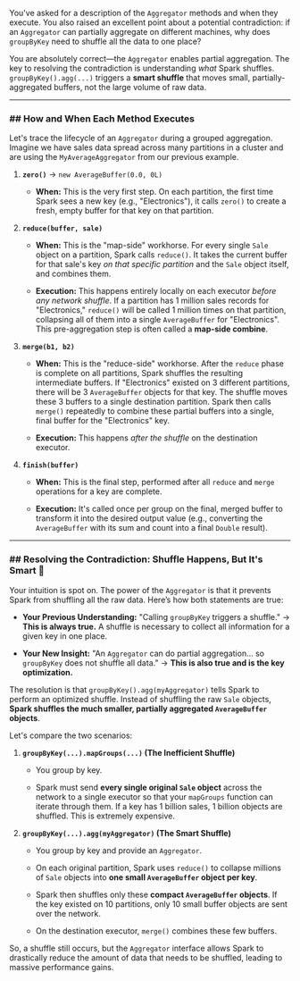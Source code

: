 You've asked for a description of the `Aggregator` methods and when they execute. You also raised an excellent point about a potential contradiction: if an `Aggregator` can partially aggregate on different machines, why does `groupByKey` need to shuffle all the data to one place?

You are absolutely correct—the `Aggregator` enables partial aggregation. The key to resolving the contradiction is understanding _what_ Spark shuffles. `groupByKey().agg(...)` triggers a **smart shuffle** that moves small, partially-aggregated buffers, not the large volume of raw data.

---

### ## How and When Each Method Executes

Let's trace the lifecycle of an `Aggregator` during a grouped aggregation. Imagine we have sales data spread across many partitions in a cluster and are using the `MyAverageAggregator` from our previous example.

1. **`zero()`** -> `new AverageBuffer(0.0, 0L)`
    
    - **When:** This is the very first step. On each partition, the first time Spark sees a new key (e.g., "Electronics"), it calls `zero()` to create a fresh, empty buffer for that key on that partition.
        
2. **`reduce(buffer, sale)`**
    
    - **When:** This is the "map-side" workhorse. For every single `Sale` object on a partition, Spark calls `reduce()`. It takes the current buffer for that sale's key _on that specific partition_ and the `Sale` object itself, and combines them.
        
    - **Execution:** This happens entirely locally on each executor _before any network shuffle_. If a partition has 1 million sales records for "Electronics," `reduce()` will be called 1 million times on that partition, collapsing all of them into a single `AverageBuffer` for "Electronics". This pre-aggregation step is often called a **map-side combine**.
        
3. **`merge(b1, b2)`**
    
    - **When:** This is the "reduce-side" workhorse. After the `reduce` phase is complete on all partitions, Spark shuffles the resulting intermediate buffers. If "Electronics" existed on 3 different partitions, there will be 3 `AverageBuffer` objects for that key. The shuffle moves these 3 buffers to a single destination partition. Spark then calls `merge()` repeatedly to combine these partial buffers into a single, final buffer for the "Electronics" key.
        
    - **Execution:** This happens _after the shuffle_ on the destination executor.
        
4. **`finish(buffer)`**
    
    - **When:** This is the final step, performed after all `reduce` and `merge` operations for a key are complete.
        
    - **Execution:** It's called once per group on the final, merged buffer to transform it into the desired output value (e.g., converting the `AverageBuffer` with its sum and count into a final `Double` result).
        

---

### ## Resolving the Contradiction: Shuffle Happens, But It's Smart 🧠

Your intuition is spot on. The power of the `Aggregator` is that it prevents Spark from shuffling all the raw data. Here’s how both statements are true:

- **Your Previous Understanding:** "Calling `groupByKey` triggers a shuffle." -> **This is always true.** A shuffle is necessary to collect all information for a given key in one place.
    
- **Your New Insight:** "An `Aggregator` can do partial aggregation... so `groupByKey` does not shuffle all data." -> **This is also true and is the key optimization.**
    

The resolution is that `groupByKey().agg(myAggregator)` tells Spark to perform an optimized shuffle. Instead of shuffling the raw `Sale` objects, **Spark shuffles the much smaller, partially aggregated `AverageBuffer` objects**.

Let's compare the two scenarios:

1. **`groupByKey(...).mapGroups(...)` (The Inefficient Shuffle)**
    
    - You group by key.
        
    - Spark must send **every single original `Sale` object** across the network to a single executor so that your `mapGroups` function can iterate through them. If a key has 1 billion sales, 1 billion objects are shuffled. This is extremely expensive.
        
2. **`groupByKey(...).agg(myAggregator)` (The Smart Shuffle)**
    
    - You group by key and provide an `Aggregator`.
        
    - On each original partition, Spark uses `reduce()` to collapse millions of `Sale` objects into **one small `AverageBuffer` object per key**.
        
    - Spark then shuffles only these **compact `AverageBuffer` objects**. If the key existed on 10 partitions, only 10 small buffer objects are sent over the network.
        
    - On the destination executor, `merge()` combines these few buffers.
        

So, a shuffle still occurs, but the `Aggregator` interface allows Spark to drastically reduce the amount of data that needs to be shuffled, leading to massive performance gains.